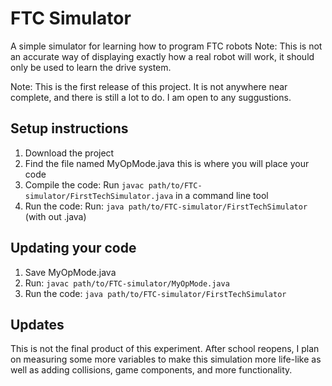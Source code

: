 # FTC Simulator
 A simple simulator for learning how to program FTC robots
 Note: This is not an accurate way of displaying exactly how a real robot will work, it should only be used to learn the drive system.

 Note: This is the first release of this project. It is not anywhere near complete, and there is still a lot to do. I am open to any suggustions.

## Setup instructions
1. Download the project
2. Find the file named MyOpMode.java this is where you will place your code
3. Compile the code: Run `javac path/to/FTC-simulator/FirstTechSimulator.java` in a command line tool
4. Run the code: Run: `java path/to/FTC-simulator/FirstTechSimulator` (with out .java)

## Updating your code
1. Save MyOpMode.java
2. Run: `javac path/to/FTC-simulator/MyOpMode.java`
3. Run the code: `java path/to/FTC-simulator/FirstTechSimulator`

## Updates
This is not the final product of this experiment. After school reopens, I plan on measuring some more variables to make this simulation more life-like as well as adding collisions, game components, and more functionality.

